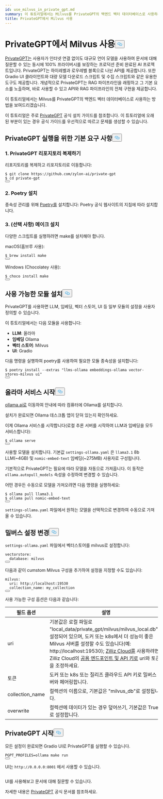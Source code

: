 ```yaml
---
id: use_milvus_in_private_gpt.md
summary: 이 튜토리얼에서는 Milvus를 PrivateGPT의 백엔드 벡터 데이터베이스로 사용하는 방법을 보여드리겠습니다.
title: PrivateGPT에서 Milvus 사용
---
```

<h1 id="Use-Milvus-in-PrivateGPT" class="common-anchor-header">PrivateGPT에서 Milvus 사용<button data-href="#Use-Milvus-in-PrivateGPT" class="anchor-icon" translate="no">
      <svg translate="no"
        aria-hidden="true"
        focusable="false"
        height="20"
        version="1.1"
        viewBox="0 0 16 16"
        width="16"
      >
        <path
          fill="#0092E4"
          fill-rule="evenodd"
          d="M4 9h1v1H4c-1.5 0-3-1.69-3-3.5S2.55 3 4 3h4c1.45 0 3 1.69 3 3.5 0 1.41-.91 2.72-2 3.25V8.59c.58-.45 1-1.27 1-2.09C10 5.22 8.98 4 8 4H4c-.98 0-2 1.22-2 2.5S3 9 4 9zm9-3h-1v1h1c1 0 2 1.22 2 2.5S13.98 12 13 12H9c-.98 0-2-1.22-2-2.5 0-.83.42-1.64 1-2.09V6.25c-1.09.53-2 1.84-2 3.25C6 11.31 7.55 13 9 13h4c1.45 0 3-1.69 3-3.5S14.5 6 13 6z"
        ></path>
      </svg>
    </button></h1><p><a href="https://privategpt.dev/">PrivateGPT는</a> 사용자가 인터넷 연결 없이도 대규모 언어 모델을 사용하여 문서에 대해 질문할 수 있는 동시에 100% 프라이버시를 보장하는 프로덕션 준비 완료된 AI 프로젝트입니다. PrivateGPT는 하이레벨과 로우레벨 블록으로 나뉜 API를 제공합니다. 또한 Gradio UI 클라이언트와 대량 모델 다운로드 스크립트 및 수집 스크립트와 같은 유용한 도구도 제공합니다. 개념적으로 PrivateGPT는 RAG 파이프라인을 래핑하고 그 기본 요소를 노출하며, 바로 사용할 수 있고 API와 RAG 파이프라인의 전체 구현을 제공합니다.</p>
<p>이 튜토리얼에서는 Milvus를 PrivateGPT의 백엔드 벡터 데이터베이스로 사용하는 방법을 보여드리겠습니다.</p>
<div class="alert note">
<p>이 튜토리얼은 주로 <a href="https://docs.privategpt.dev/installation/getting-started/installation">PrivateGPT</a> 공식 설치 가이드를 참조합니다. 이 튜토리얼에 오래된 부분이 있는 경우 공식 가이드를 우선적으로 따르고 문제를 생성할 수 있습니다.</p>
</div>
<h2 id="Base-requirements-to-run-PrivateGPT" class="common-anchor-header">PrivateGPT 실행을 위한 기본 요구 사항<button data-href="#Base-requirements-to-run-PrivateGPT" class="anchor-icon" translate="no">
      <svg translate="no"
        aria-hidden="true"
        focusable="false"
        height="20"
        version="1.1"
        viewBox="0 0 16 16"
        width="16"
      >
        <path
          fill="#0092E4"
          fill-rule="evenodd"
          d="M4 9h1v1H4c-1.5 0-3-1.69-3-3.5S2.55 3 4 3h4c1.45 0 3 1.69 3 3.5 0 1.41-.91 2.72-2 3.25V8.59c.58-.45 1-1.27 1-2.09C10 5.22 8.98 4 8 4H4c-.98 0-2 1.22-2 2.5S3 9 4 9zm9-3h-1v1h1c1 0 2 1.22 2 2.5S13.98 12 13 12H9c-.98 0-2-1.22-2-2.5 0-.83.42-1.64 1-2.09V6.25c-1.09.53-2 1.84-2 3.25C6 11.31 7.55 13 9 13h4c1.45 0 3-1.69 3-3.5S14.5 6 13 6z"
        ></path>
      </svg>
    </button></h2><h3 id="1-Clone-the-PrivateGPT-Repository" class="common-anchor-header">1. PrivateGPT 리포지토리 복제하기</h3><p>리포지토리를 복제하고 리포지토리로 이동합니다:</p>
<pre><code translate="no" class="language-shell">$ git <span class="hljs-built_in">clone</span> https://github.com/zylon-ai/private-gpt
$ <span class="hljs-built_in">cd</span> private-gpt
<button class="copy-code-btn"></button></code></pre>
<h3 id="2-Install-Poetry" class="common-anchor-header">2. Poetry 설치</h3><p>종속성 관리를 위해 <a href="https://python-poetry.org/docs/#installing-with-the-official-installer">Poetry를</a> 설치합니다: Poetry 공식 웹사이트의 지침에 따라 설치합니다.</p>
<h3 id="3-Optional-Install-make" class="common-anchor-header">3. (선택 사항) 메이크 설치</h3><p>다양한 스크립트를 실행하려면 make를 설치해야 합니다.</p>
<p>macOS(홈브루 사용):</p>
<pre><code translate="no" class="language-shell">$ brew install <span class="hljs-built_in">make</span>
<button class="copy-code-btn"></button></code></pre>
<p>Windows (Chocolatey 사용):</p>
<pre><code translate="no" class="language-shell">$ choco install <span class="hljs-built_in">make</span>
<button class="copy-code-btn"></button></code></pre>
<h2 id="Install-Available-Modules" class="common-anchor-header">사용 가능한 모듈 설치<button data-href="#Install-Available-Modules" class="anchor-icon" translate="no">
      <svg translate="no"
        aria-hidden="true"
        focusable="false"
        height="20"
        version="1.1"
        viewBox="0 0 16 16"
        width="16"
      >
        <path
          fill="#0092E4"
          fill-rule="evenodd"
          d="M4 9h1v1H4c-1.5 0-3-1.69-3-3.5S2.55 3 4 3h4c1.45 0 3 1.69 3 3.5 0 1.41-.91 2.72-2 3.25V8.59c.58-.45 1-1.27 1-2.09C10 5.22 8.98 4 8 4H4c-.98 0-2 1.22-2 2.5S3 9 4 9zm9-3h-1v1h1c1 0 2 1.22 2 2.5S13.98 12 13 12H9c-.98 0-2-1.22-2-2.5 0-.83.42-1.64 1-2.09V6.25c-1.09.53-2 1.84-2 3.25C6 11.31 7.55 13 9 13h4c1.45 0 3-1.69 3-3.5S14.5 6 13 6z"
        ></path>
      </svg>
    </button></h2><p>PrivateGPT를 사용하면 LLM, 임베딩, 벡터 스토어, UI 등 일부 모듈의 설정을 사용자 정의할 수 있습니다.</p>
<p>이 튜토리얼에서는 다음 모듈을 사용합니다:</p>
<ul>
<li><strong>LLM</strong>: 올라마</li>
<li><strong>임베딩</strong> Ollama</li>
<li><strong>벡터 스토어</strong>: Milvus</li>
<li><strong>UI</strong>: Gradio</li>
</ul>
<p>다음 명령을 실행하여 poetry를 사용하여 필요한 모듈 종속성을 설치합니다:</p>
<pre><code translate="no" class="language-shell">$ poetry install --extras <span class="hljs-string">&quot;llms-ollama embeddings-ollama vector-stores-milvus ui&quot;</span>
<button class="copy-code-btn"></button></code></pre>
<h2 id="Start-Ollama-service" class="common-anchor-header">올라마 서비스 시작<button data-href="#Start-Ollama-service" class="anchor-icon" translate="no">
      <svg translate="no"
        aria-hidden="true"
        focusable="false"
        height="20"
        version="1.1"
        viewBox="0 0 16 16"
        width="16"
      >
        <path
          fill="#0092E4"
          fill-rule="evenodd"
          d="M4 9h1v1H4c-1.5 0-3-1.69-3-3.5S2.55 3 4 3h4c1.45 0 3 1.69 3 3.5 0 1.41-.91 2.72-2 3.25V8.59c.58-.45 1-1.27 1-2.09C10 5.22 8.98 4 8 4H4c-.98 0-2 1.22-2 2.5S3 9 4 9zm9-3h-1v1h1c1 0 2 1.22 2 2.5S13.98 12 13 12H9c-.98 0-2-1.22-2-2.5 0-.83.42-1.64 1-2.09V6.25c-1.09.53-2 1.84-2 3.25C6 11.31 7.55 13 9 13h4c1.45 0 3-1.69 3-3.5S14.5 6 13 6z"
        ></path>
      </svg>
    </button></h2><p><a href="https://ollama.com/">ollama.ai로</a> 이동하여 안내에 따라 컴퓨터에 Ollama를 설치합니다.</p>
<p>설치가 완료되면 Ollama 데스크톱 앱이 닫혀 있는지 확인하세요.</p>
<p>이제 Ollama 서비스를 시작합니다(로컬 추론 서버를 시작하여 LLM과 임베딩을 모두 서비스합니다):</p>
<pre><code translate="no" class="language-shell">$ ollama serve
<button class="copy-code-btn"></button></code></pre>
<p>사용할 모델을 설치합니다. 기본값 <code translate="no">settings-ollama.yaml</code> 은 <code translate="no">llama3.1</code> 8b LLM(~4GB) 및 <code translate="no">nomic-embed-text</code> 임베딩(~275MB) 사용자로 구성됩니다.</p>
<p>기본적으로 PrivateGPT는 필요에 따라 모델을 자동으로 가져옵니다. 이 동작은 <code translate="no">ollama.autopull_models</code> 속성을 수정하여 변경할 수 있습니다.</p>
<p>어떤 경우든 수동으로 모델을 가져오려면 다음 명령을 실행하세요:</p>
<pre><code translate="no" class="language-shell">$ ollama pull llama3.1
$ ollama pull nomic-embed-text
<button class="copy-code-btn"></button></code></pre>
<p><code translate="no">settings-ollama.yaml</code> 파일에서 원하는 모델을 선택적으로 변경하여 수동으로 가져올 수 있습니다.</p>
<h2 id="Change-Milvus-Settings" class="common-anchor-header">밀버스 설정 변경<button data-href="#Change-Milvus-Settings" class="anchor-icon" translate="no">
      <svg translate="no"
        aria-hidden="true"
        focusable="false"
        height="20"
        version="1.1"
        viewBox="0 0 16 16"
        width="16"
      >
        <path
          fill="#0092E4"
          fill-rule="evenodd"
          d="M4 9h1v1H4c-1.5 0-3-1.69-3-3.5S2.55 3 4 3h4c1.45 0 3 1.69 3 3.5 0 1.41-.91 2.72-2 3.25V8.59c.58-.45 1-1.27 1-2.09C10 5.22 8.98 4 8 4H4c-.98 0-2 1.22-2 2.5S3 9 4 9zm9-3h-1v1h1c1 0 2 1.22 2 2.5S13.98 12 13 12H9c-.98 0-2-1.22-2-2.5 0-.83.42-1.64 1-2.09V6.25c-1.09.53-2 1.84-2 3.25C6 11.31 7.55 13 9 13h4c1.45 0 3-1.69 3-3.5S14.5 6 13 6z"
        ></path>
      </svg>
    </button></h2><p><code translate="no">settings-ollama.yaml</code> 파일에서 벡터스토어를 milvus로 설정합니다:</p>
<pre><code translate="no" class="language-yaml">vectorstore:
  database: milvus
<button class="copy-code-btn"></button></code></pre>
<p>다음과 같이 cumstom Milvus 구성을 추가하여 설정을 지정할 수도 있습니다:</p>
<pre><code translate="no" class="language-yaml"><span class="hljs-attr">milvus</span>:
  <span class="hljs-attr">uri</span>: <span class="hljs-attr">http</span>:<span class="hljs-comment">//localhost:19530</span>
  <span class="hljs-attr">collection_name</span>: my_collection
<button class="copy-code-btn"></button></code></pre>
<p>사용 가능한 구성 옵션은 다음과 같습니다:</p>
<table>
<thead>
<tr><th>필드 옵션</th><th>설명</th></tr>
</thead>
<tbody>
<tr><td>uri</td><td>기본값은 로컬 파일로 "local_data/private_gpt/milvus/milvus_local.db"로 설정되어 있으며, 도커 또는 k8s에서 더 성능이 좋은 Milvus 서버를 설정할 수도 있습니다(예: http://localhost:19530); <a href="https://zilliz.com/cloud">Zilliz Cloud를</a> 사용하려면 Zilliz Cloud의 <a href="https://docs.zilliz.com/docs/on-zilliz-cloud-console#cluster-details">공용 엔드포인트 및 API 키로</a> uri와 토큰을 조정하세요.</td></tr>
<tr><td>토큰</td><td>도커 또는 k8s 또는 질리즈 클라우드 API 키로 밀버스 서버와 페어링합니다.</td></tr>
<tr><td>collection_name</td><td>컬렉션의 이름으로, 기본값은 "milvus_db"로 설정됩니다.</td></tr>
<tr><td>overwrite</td><td>컬렉션에 데이터가 있는 경우 덮어쓰기, 기본값은 True로 설정합니다.</td></tr>
</tbody>
</table>
<h2 id="Start-PrivateGPT" class="common-anchor-header">PrivateGPT 시작<button data-href="#Start-PrivateGPT" class="anchor-icon" translate="no">
      <svg translate="no"
        aria-hidden="true"
        focusable="false"
        height="20"
        version="1.1"
        viewBox="0 0 16 16"
        width="16"
      >
        <path
          fill="#0092E4"
          fill-rule="evenodd"
          d="M4 9h1v1H4c-1.5 0-3-1.69-3-3.5S2.55 3 4 3h4c1.45 0 3 1.69 3 3.5 0 1.41-.91 2.72-2 3.25V8.59c.58-.45 1-1.27 1-2.09C10 5.22 8.98 4 8 4H4c-.98 0-2 1.22-2 2.5S3 9 4 9zm9-3h-1v1h1c1 0 2 1.22 2 2.5S13.98 12 13 12H9c-.98 0-2-1.22-2-2.5 0-.83.42-1.64 1-2.09V6.25c-1.09.53-2 1.84-2 3.25C6 11.31 7.55 13 9 13h4c1.45 0 3-1.69 3-3.5S14.5 6 13 6z"
        ></path>
      </svg>
    </button></h2><p>모든 설정이 완료되면 Gradio UI로 PrivateGPT를 실행할 수 있습니다.</p>
<pre><code translate="no" class="language-shell">PGPT_PROFILES=ollama <span class="hljs-built_in">make</span> run
<button class="copy-code-btn"></button></code></pre>
<p>UI는 <code translate="no">http://0.0.0.0:8001</code> 에서 사용할 수 있습니다.</p>
<p>
  <span class="img-wrapper">
    <img translate="no" src="/docs/v2.5.x/assets/private_gpt_ui.png" alt="" class="doc-image" id="" />
    <span></span>
  </span>
</p>
<p>UI를 사용해보고 문서에 대해 질문할 수 있습니다.</p>
<p>자세한 내용은 <a href="https://docs.privategpt.dev/">PrivateGPT</a> 공식 문서를 참조하세요.</p>
